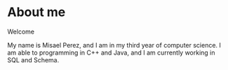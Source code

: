 # About me
Welcome

My name is Misael Perez, and I am in my third year of computer science.
I am able to programming in C++ and Java, and I am currently working in SQL and Schema.





